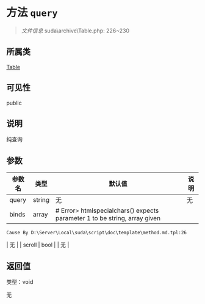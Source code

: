 # 方法 `query`

> *文件信息* suda\archive\Table.php: 226~230

## 所属类 

[Table](../Table.md)

## 可见性

public

## 说明

纯查询


## 参数


| 参数名 | 类型 | 默认值 | 说明 |
|--------|-----|-------|-------|
| query |  string | 无 | 无 |
| binds |  array | # Error> htmlspecialchars() expects parameter 1 to be string, array given
	Cause By D:\Server\Local\suda\script\doc\template\method.md.tpl:26
 | 无 |
| scroll |  bool |  | 无 |



## 返回值

类型：void

无

